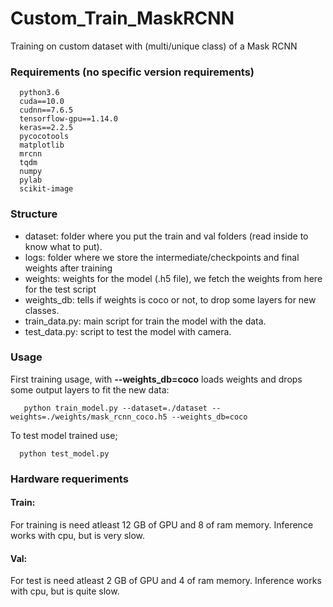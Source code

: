 # Custom_Train_MaskRCNN

Training on custom dataset with (multi/unique class) of a Mask RCNN

### Requirements (no specific version requirements)
```
  python3.6
  cuda==10.0
  cudnn==7.6.5
  tensorflow-gpu==1.14.0
  keras==2.2.5
  pycocotools
  matplotlib
  mrcnn
  tqdm
  numpy
  pylab
  scikit-image
```

### Structure
- dataset: folder where you put the train and val folders (read inside to know what to put).
- logs: folder where we store the intermediate/checkpoints and final weights after training
- weights: weights for the model (.h5 file), we fetch the weights from here for the test script
- weights_db: tells if weights is coco or not, to drop some layers for new classes.
- train_data.py: main script for train the model with the data.
- test_data.py: script to test the model with camera.

### Usage 
First training usage, with **--weights_db=coco** loads weights and drops some output layers to fit the new data:
```
   python train_model.py --dataset=./dataset --weights=./weights/mask_rcnn_coco.h5 --weights_db=coco
```
To test model trained use;
```
  python test_model.py
```

### Hardware requeriments

#### Train: 

For training is need atleast 12 GB of GPU and 8 of ram memory.  Inference works with cpu, but is very slow.

#### Val: 

For test is need atleast 2 GB of GPU and 4 of ram memory.  Inference works with cpu, but is quite slow.
